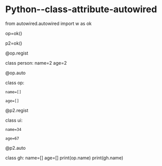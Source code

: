 # Python--class-attribute-autowired
from autowired.autowired import w as ok

op=ok()

p2=ok()

@op.regist

class person:
	name=2
	age=2

@op.auto

class op:

	name=[]
	
	age=[]

@p2.regist

class ui:

	name=34
	
	age=67
	
@p2.auto

class gh:
	name=[]
	age=[]
print(op.name)
print(gh.name) 
